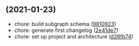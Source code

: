 ## (2021-01-23)

- chore: build subgraph schema ([9810923](https://github.com/kleros/governor-web/commit/9810923))
- chore: generate first changelog ([2e41de7](https://github.com/kleros/governor-web/commit/2e41de7))
- chore: set up project and architecture ([d28fb74](https://github.com/kleros/governor-web/commit/d28fb74))
